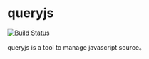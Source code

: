 # queryjs


[![Build Status](https://travis-ci.org/purplebamboo/queryjs.svg?branch=master)](https://travis-ci.org/purplebamboo/queryjs)


queryjs is a tool to manage javascript source。